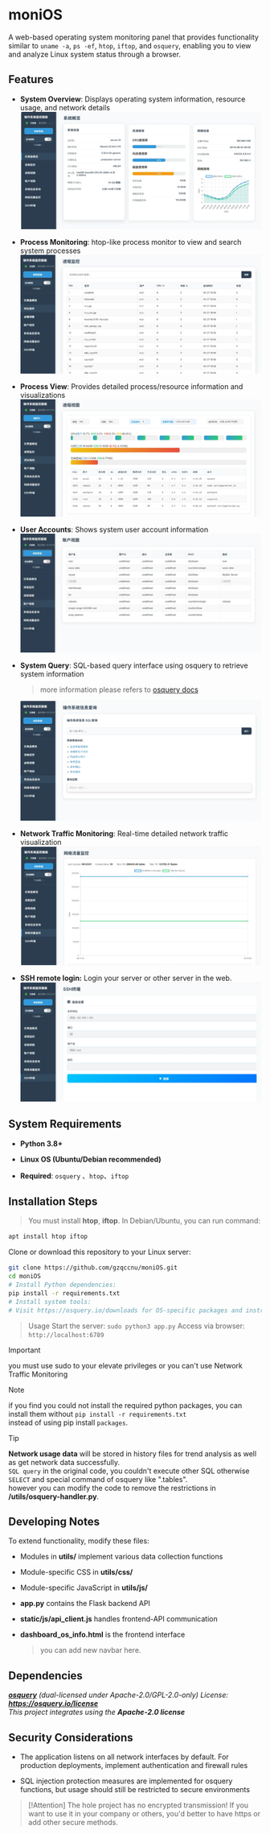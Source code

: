 # moniOS

A web-based operating system monitoring panel that provides functionality similar to `uname -a`, `ps -ef`, `htop`, `iftop`, and `osquery`, 
enabling you to view and analyze Linux system status through a browser.

## Features
- **System Overview**: 
Displays operating system information, resource usage, and network details
  ![](./assets/dashboard.png)

- **Process Monitoring**: 
htop-like process monitor to view and search system processes
  ![](./assets/procmonitor.png)

- **Process View**: 
Provides detailed process/resource information and visualizations
  ![](./assets/procview.png)

- **User Accounts**: 
Shows system user account information
  ![](./assets/userview.png)

- **System Query**: 
SQL-based query interface using osquery to retrieve system information
  > more information please refers to [osquery docs](https://osquery.readthedocs.io/en/stable/)

  ![](./assets/osquery.png)


- **Network Traffic Monitoring**: 
Real-time detailed network traffic visualization
  ![](./assets/networktraffic.png)

- **SSH remote login:**
Login your server or other server in the web.
  ![](./assets/sshlogin.png)

## System Requirements
- **Python 3.8+**

- **Linux OS (Ubuntu/Debian recommended)**

- **Required**: `osquery` 、`htop`、`iftop`

## Installation Steps
> You must install **htop**, **iftop**.
> In Debian/Ubuntu, you can run command:
```bash 
apt install htop iftop 
```

Clone or download this repository to your Linux server:

```bash
git clone https://github.com/gzqccnu/moniOS.git
cd moniOS
# Install Python dependencies:
pip install -r requirements.txt
# Install system tools:
# Visit https://osquery.io/downloads for OS-specific packages and instructions
```
> Usage
> Start the server:
> `sudo python3 app.py`
> Access via browser:
> `http://localhost:6789`

> [!IMPORTANT]
> you must use sudo to your elevate privileges or you can't use Network Traffic Monitoring

> [!NOTE]
> if you find you could not install the required python packages, you can install them without `pip install -r requirements.txt` <br>
> instead of using pip install `packages`.


> [!TIP]
> **Network usage data** will be stored in history files for trend analysis as well as get network data successfully.<br>
> `SQL query` in the original code, you couldn't execute other SQL otherwise `SELECT` and special command of osquery like ".tables".<br>
> however you can modify the code to remove the restrictions in **/utils/osquery-handler.py**. 


## Developing Notes
To extend functionality, modify these files:

- Modules in **utils/** implement various data collection functions

- Module-specific CSS in **utils/css/**

- Module-specific JavaScript in **utils/js/**

- **app.py** contains the Flask backend API

- **static/js/api_client.js** handles frontend-API communication

- **dashboard_os_info.html** is the frontend interface
  > you can add new navbar here.

## Dependencies
*[**osquery**](https://github.com/osquery/osquery) (dual-licensed under Apache-2.0/GPL-2.0-only)*
*License: **https://osquery.io/license***
<br>
*This project integrates using the **Apache-2.0 license***

## Security Considerations
- The application listens on all network interfaces by default. For production deployments, implement authentication and firewall rules

- SQL injection protection measures are implemented for osquery functions, but usage should still be restricted to secure environments

> [!Attention]
> The hole project has no encrypted transmission! If you want to use it in your company or
> others, you'd better to have https or add other secure methods.
